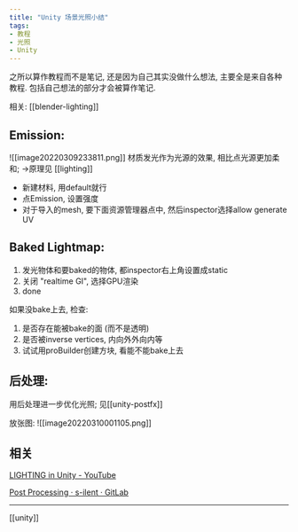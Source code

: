 ```yaml
---
title: "Unity 场景光照小结"
tags:
- 教程
- 光照
- Unity
---
```


之所以算作教程而不是笔记, 还是因为自己其实没做什么想法, 主要全是来自各种教程. 包括自己想法的部分才会被算作笔记.

相关: [[blender-lighting]]

## Emission:
![[image20220309233811.png]]
材质发光作为光源的效果, 相比点光源更加柔和; ->原理见 [[lighting]]
- 新建材料, 用default就行
- 点Emission, 设置强度
- 对于导入的mesh, 要下面资源管理器点中, 然后inspector选择allow generate UV



## Baked Lightmap:

1. 发光物体和要baked的物体, 都inspector右上角设置成static
2. 关闭 "realtime GI", 选择GPU渲染
3. done

如果没bake上去, 检查:
1. 是否存在能被bake的面 (而不是透明)
2. 是否被inverse vertices, 内向外外向内等
3. 试试用proBuilder创建方块, 看能不能bake上去


## 后处理:

用后处理进一步优化光照; 见[[unity-postfx]]

放张图:
![[image20220310001105.png]]


## 相关

[LIGHTING in Unity - YouTube](https://www.youtube.com/watch?v=VnG2gOKV9dw&t=17s)

[Post Processing · s-ilent · GitLab](https://gitlab.com/s-ilent/SCSS/-/wikis/Other/Post-Processing)


---

[[unity]]
